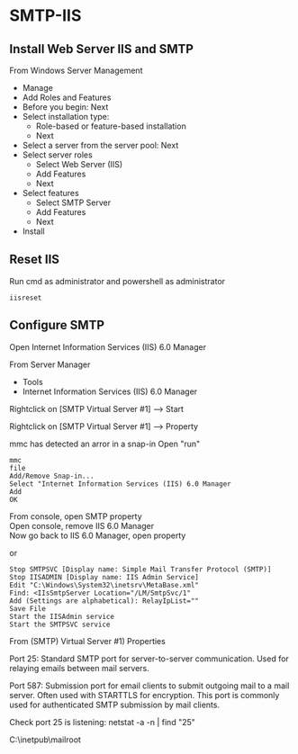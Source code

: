 # SMTP-IIS

## Install Web Server IIS and SMTP
From Windows Server Management
<ul>
  <li>Manage</li>
  <li>Add Roles and Features</li>
  <li>Before you begin: Next</li>
  <li>
    Select installation type:
    <ul>
      <li>Role-based or feature-based installation</li>
      <li>Next</li>
    </ul>
  </li>
  <li>Select a server from the server pool: Next</li>
  <li>
    Select server roles
    <ul>
      <li>Select Web Server (IIS)</li>
      <li>Add Features</li>
      <li>Next</li>
    </ul>
    
  </li>
  <li>
    Select features
    <ul>
      <li>Select SMTP Server</li>
      <li>Add Features</li>
      <li>Next</li>
    </ul>
  </li>
  <li>Install</li>
</ul>

## Reset IIS
Run cmd as administrator and powershell as administrator
```
iisreset
```


## Configure SMTP
Open Internet Information Services (IIS) 6.0 Manager

From Server Manager
<ul>
  <li>Tools</li>
  <li>Internet Information Services (IIS) 6.0 Manager</li>
</ul>


Rightclick on [SMTP Virtual Server #1] --> Start

Rightclick on [SMTP Virtual Server #1] --> Property

mmc has detected an arror in a snap-in
Open "run"
```
mmc
file
Add/Remove Snap-in...
Select "Internet Information Services (IIS) 6.0 Manager
Add
OK
```
From console, open SMTP property<br>
Open console, remove IIS 6.0 Manager <br>
Now go back to IIS 6.0 Manager, open property <br>

or

```
Stop SMTPSVC [Display name: Simple Mail Transfer Protocol (SMTP)]
Stop IISADMIN [Display name: IIS Admin Service]
Edit "C:\Windows\System32\inetsrv\MetaBase.xml"
Find: <IIsSmtpServer Location="/LM/SmtpSvc/1"
Add (Settings are alphabetical): RelayIpList=""
Save File
Start the IISAdmin service
Start the SMTPSVC service
```

From (SMTP) Virtual Server #1) Properties





Port 25: Standard SMTP port for server-to-server communication. Used for relaying emails between mail servers.

Port 587: Submission port for email clients to submit outgoing mail to a mail server. Often used with STARTTLS for encryption. This port is commonly used for authenticated SMTP submission by mail clients.

Check port 25 is listening:
netstat -a -n | find "25"

C:\inetpub\mailroot

